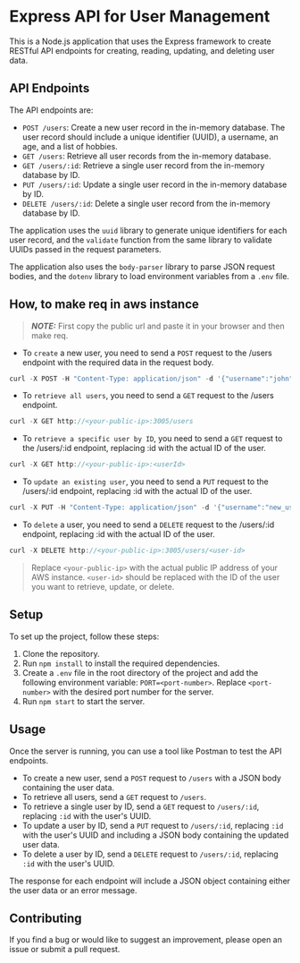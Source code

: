 # Express API for User Management

This is a Node.js application that uses the Express framework to create RESTful API endpoints for creating, reading, updating, and deleting user data. 

## API Endpoints

The API endpoints are:

- `POST /users`: Create a new user record in the in-memory database. The user record should include a unique identifier (UUID), a username, an age, and a list of hobbies.
- `GET /users`: Retrieve all user records from the in-memory database.
- `GET /users/:id`: Retrieve a single user record from the in-memory database by ID.
- `PUT /users/:id`: Update a single user record in the in-memory database by ID.
- `DELETE /users/:id`: Delete a single user record from the in-memory database by ID.

The application uses the `uuid` library to generate unique identifiers for each user record, and the `validate` function from the same library to validate UUIDs passed in the request parameters.

The application also uses the `body-parser` library to parse JSON request bodies, and the `dotenv` library to load environment variables from a `.env` file.

## How, to make req in aws instance 

> ***NOTE:*** First copy the public url and paste it in your browser and then make req.

* To `create` a new user, you need to send a `POST` request to the /users endpoint with the required data in the request body.
```js
curl -X POST -H "Content-Type: application/json" -d '{"username":"john", "age":25, "hobbies":["reading", "gaming"]}' http://<your-public-ip>:3005/users
```

* To `retrieve all users`, you need to send a `GET` request to the /users endpoint.
```js
curl -X GET http://<your-public-ip>:3005/users
```

* To `retrieve a specific user by ID`, you need to send a `GET` request to the /users/:id endpoint, replacing :id with the actual ID of the user.
```js
curl -X GET http://<your-public-ip>:<userId>
```

* To `update an existing user`, you need to send a `PUT` request to the /users/:id endpoint, replacing :id with the actual ID of the user.
```js
curl -X PUT -H "Content-Type: application/json" -d '{"username":"new_username", "age":30, "hobbies":["running", "swimming"]}' http://<your-public-ip>:3005/users/<user-id>
```

* To `delete` a user, you need to send a `DELETE` request to the /users/:id endpoint, replacing :id with the actual ID of the user.
```js
curl -X DELETE http://<your-public-ip>:3005/users/<user-id>
```
> Replace `<your-public-ip>` with the actual public IP address of your AWS instance. `<user-id>` should be replaced with the ID of the user you want to retrieve, update, or delete.

## Setup

To set up the project, follow these steps:

1. Clone the repository.
2. Run `npm install` to install the required dependencies.
3. Create a `.env` file in the root directory of the project and add the following environment variable: `PORT=<port-number>`. Replace `<port-number>` with the desired port number for the server.
4. Run `npm start` to start the server.

## Usage

Once the server is running, you can use a tool like Postman to test the API endpoints. 

- To create a new user, send a `POST` request to `/users` with a JSON body containing the user data.
- To retrieve all users, send a `GET` request to `/users`.
- To retrieve a single user by ID, send a `GET` request to `/users/:id`, replacing `:id` with the user's UUID.
- To update a user by ID, send a `PUT` request to `/users/:id`, replacing `:id` with the user's UUID and including a JSON body containing the updated user data.
- To delete a user by ID, send a `DELETE` request to `/users/:id`, replacing `:id` with the user's UUID.

The response for each endpoint will include a JSON object containing either the user data or an error message.

## Contributing

If you find a bug or would like to suggest an improvement, please open an issue or submit a pull request.

